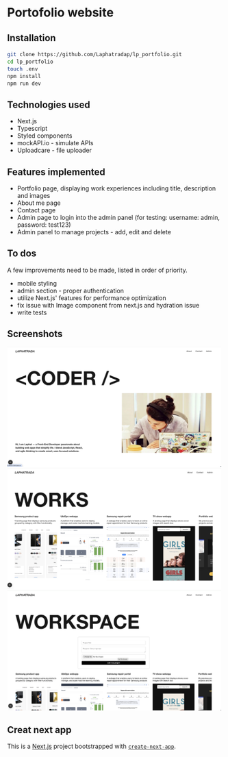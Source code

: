 # Portofolio website

## Installation
```bash
git clone https://github.com/Laphatradap/lp_portfolio.git
cd lp_portfolio
touch .env
npm install
npm run dev
```
## Technologies used
- Next.js
- Typescript
- Styled components
- mockAPI.io - simulate APIs
- Uploadcare - file uploader

## Features implemented
- Portfolio page, displaying work experiences including title, description and images
- About me page
- Contact page
- Admin page to login into the admin panel
(for testing: username: admin, password: test123)
- Admin panel to manage projects - add, edit and delete

## To dos 
A few improvements need to be made, listed in order of priority.
- mobile styling
- admin section - proper authentication
- utilize Next.js' features for performance optimization
- fix issue with Image component from next.js and hydration issue
- write tests

## Screenshots
<img src="./public/images/about.png" width="500"> <br />
<img src="./public/images/works.png" width="500"> <br />
<img src="./public/images/workspace.png" width="500">

## Creat next app
This is a [Next.js](https://nextjs.org) project bootstrapped with [`create-next-app`](https://nextjs.org/docs/app/api-reference/cli/create-next-app).
